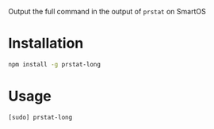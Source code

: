 Output the full command in the output of `prstat` on SmartOS

# Installation
```bash
npm install -g prstat-long
```

# Usage
```bash
[sudo] prstat-long
```
